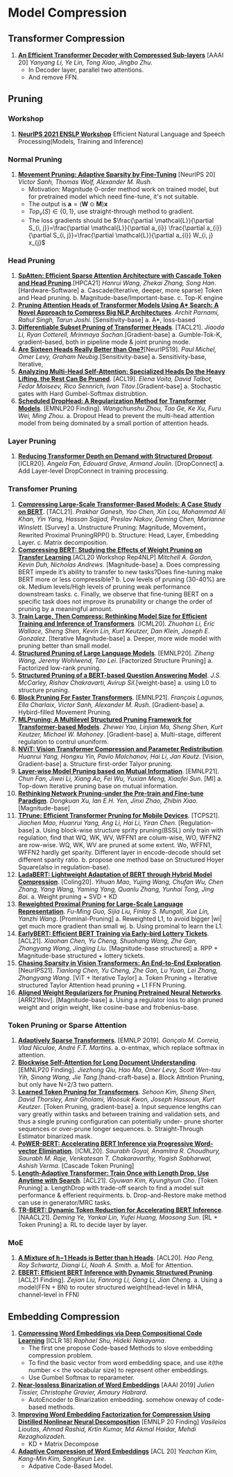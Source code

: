 # Model Compression

## Transformer Compression

1. [**An Efficient Transformer Decoder with Compressed Sub-layers**](https://arxiv.org/pdf/2101.00542.pdf) [AAAI 20] _Yanyang Li, Ye Lin, Tong Xiao, Jingbo Zhu_.
   - In Decoder layer, parallel two attentions.
   - And remove FFN.

## Pruning

### Workshop

1. [**NeurIPS 2021 ENSLP Workshop**](https://neurips2021-nlp.github.io/) Efficient Natural Language and Speech Processing(Models, Training and Inference)

### Normal Pruning

1. [**Movement Pruning: Adaptive Sparsity by Fine-Tuning**](https://arxiv.org/abs/2005.07683) [NeurIPS 20] _Victor Sanh, Thomas Wolf, Alexander M. Rush_.
   - Motivation: Magnitude 0-order method work on trained model, but for pretrained model which need fine-tune, it's not suitable.
   - The output is $\mathbf{a}=(\mathbf{W} \odot \mathbf{M}) \mathbf{x}$
   - $Top_v(S) \in \{0, 1\}$, use straight-through method to gradient.
   - The loss gradients should be $\frac{\partial \mathcal{L}}{\partial S_{i, j}}=\frac{\partial \mathcal{L}}{\partial a_{i}} \frac{\partial a_{i}}{\partial S_{i, j}}=\frac{\partial \mathcal{L}}{\partial a_{i}} W_{i, j} x_{j}$

### Head Pruning

1. [**SpAtten: Efficient Sparse Attention Architecture with Cascade Token and Head Pruning**](https://arxiv.org/abs/2012.09852).[HPCA21] _Hanrui Wang, Zhekai Zhang, Song Han_. [Hardware-Software]
   a. Cascade(Iterative, deeper, more sparse) Token and Head pruning.
   b. Magnitude-base/Important-base.
   c. Top-K engine
2. [**Pruning Attention Heads of Transformer Models Using A\* Search: A Novel Approach to Compress Big NLP Architectures**](https://arxiv.org/abs/2110.15225). _Archit Parnami, Rahul Singh, Tarun Joshi_. [Sensitivity-base]
   a. A\*, loss-based
3. [**Differentiable Subset Pruning of Transformer Heads**](https://arxiv.org/abs/2108.04657). [TACL21]. _Jiaoda Li, Ryan Cotterell, Mrinmaya Sachan_.[Gradient-base]
   a. Gumble-Tok-K, gradient-based, both in pipeline mode & joint pruning mode.
4. [**Are Sixteen Heads Really Better than One?**](https://arxiv.org/abs/1905.10650)[NeurIPS19]. _Paul Michel, Omer Levy, Graham Neubig_.[Sensitivity-base]
   a. Sensitivity-base, Iterative,
5. [**Analyzing Multi-Head Self-Attention: Specialized Heads Do the Heavy Lifting, the Rest Can Be Pruned**](https://arxiv.org/abs/1905.09418). [ACL19]. _Elena Voita, David Talbot, Fedor Moiseev, Rico Sennrich, Ivan Titov_.[Gradient-base]
   a. Stochastic gates with Hard Gumbel-Softmax distrubtion.
6. [**Scheduled DropHead: A Regularization Method for Transformer Models**](https://arxiv.org/abs/2004.13342). [EMNLP20 Finding]. _Wangchunshu Zhou, Tao Ge, Ke Xu, Furu Wei, Ming Zhou_.
   a. Dropout Head to prevent the multi-head attention model from being dominated by a small portion of attention heads.

### Layer Pruning

1. [**Reducing Transformer Depth on Demand with Structured Dropout**](https://openreview.net/forum?id=SylO2yStDr). [ICLR20]. _Angela Fan, Edouard Grave, Armand Joulin_. [DropConnect]
   a. Add Layer-level DropConnect in training processing.

### Transfomer Pruning

1. [**Compressing Large-Scale Transformer-Based Models: A Case Study on BERT**](https://arxiv.org/abs/2002.11985). [TACL21]. _Prakhar Ganesh, Yao Chen, Xin Lou, Mohammad Ali Khan, Yin Yang, Hassan Sajjad, Preslav Nakov, Deming Chen, Marianne Winslett_. [Survey]
   a. Unstructure Pruning: Magnitude, Movement， Rewrited Proximal PruningRPP()
   b. Structure: Head, Layer, Embedding Layer.
   c. Matrix decomposition.
2. [**Compressing BERT: Studying the Effects of Weight Pruning on Transfer Learning**](https://arxiv.org/abs/2002.08307).[ACL20 Workshop Rep4NLP] _Mitchell A. Gordon, Kevin Duh, Nicholas Andrews_. [Magnitude-base]
   a. Does compressing BERT impede it’s ability to transfer to new tasks?Does fine-tuning make BERT more or less compressible?
   b. Low levels of pruning (30-40%) are ok. Medium levels/High levels of pruning weak performance downstream tasks.
   c. Finally, we observe that fine-tuning BERT on a specific task does not improve its prunability or change the order of pruning by a meaningful amount.
3. [**Train Large, Then Compress: Rethinking Model Size for Efficient Training and Inference of Transformers**](https://arxiv.org/abs/2002.11794). [ICML20]. _Zhuohan Li, Eric Wallace, Sheng Shen, Kevin Lin, Kurt Keutzer, Dan Klein, Joseph E. Gonzalez_. [Iterative Magnitude-base]
   a. Deeper, more wide model with pruning better than small model.
4. [**Structured Pruning of Large Language Models**](https://arxiv.org/abs/1910.04732). [EMNLP20]. _Ziheng Wang, Jeremy Wohlwend, Tao Lei_. [Factorized Structure Pruning]
   a. Factorized low-rank pruning.
5. [**Structured Pruning of a BERT-based Question Answering Model**](https://arxiv.org/abs/1910.06360). _J.S. McCarley, Rishav Chakravarti, Avirup Sil_.[weight-base]
   a. using L0 to structure pruning.
6. [**Block Pruning For Faster Transformers**](https://arxiv.org/abs/2109.04838). [EMNLP21]. _François Lagunas, Ella Charlaix, Victor Sanh, Alexander M. Rush_. [Gradient-base]
   a. Hybird-filled Movement Pruning.
7. [**MLPruning: A Multilevel Structured Pruning Framework for Transformer-based Models**](https://arxiv.org/abs/2105.14636). _Zhewei Yao, Linjian Ma, Sheng Shen, Kurt Keutzer, Michael W. Mahoney_. [Gradient-base]
   a. Multi-stage, different regulation to contrul ununiform.
8. [**NViT: Vision Transformer Compression and Parameter Redistribution**](https://arxiv.org/abs/2110.04869). _Huanrui Yang, Hongxu Yin, Pavlo Molchanov, Hai Li, Jan Kautz_. [Vision, Gradient-base]
   a. Structure first-order Talyor pruning.
9. [**Layer-wise Model Pruning based on Mutual Information**](https://arxiv.org/abs/2108.12594). [EMNLP21]. _Chun Fan, Jiwei Li, Xiang Ao, Fei Wu, Yuxian Meng, Xiaofei Sun_. [MI]
   a. Top-down Iterative pruning base on mutual information.
10. [**Rethinking Network Pruning-under the Pre-train and Fine-tune Paradigm**](https://arxiv.org/abs/2104.08682). _Dongkuan Xu, Ian E.H. Yen, Jinxi Zhao, Zhibin Xiao_. [Magnitude-base]
11. [**TPrune: Efficient Transformer Pruning for Mobile Devices**](https://dl.acm.org/doi/abs/10.1145/3446640). [TCPS21]. _Jiachen Mao, Huanrui Yang, Ang Li, Hai Li, Yiran Chen_. [Regulation-base]
    a. Using block-wise structure sprity pruning(BSSL) only train with regulation, find that WQ, WK, WV, WFFN1 are colum-wise, WO, WFFN2 are row-wise. WQ, WK, WV are pruned at some extent. Wo, WFFN1, WFFN2 hardly get sparity. Different layer in encode-decode should set different sparity ratio.
    b. propose one method base on Structured Hoyer Square(also in regulation-base).
12. [**LadaBERT: Lightweight Adaptation of BERT through Hybrid Model Compression**](https://arxiv.org/abs/2004.04124). [Coling20]. _Yihuan Mao, Yujing Wang, Chufan Wu, Chen Zhang, Yang Wang, Yaming Yang, Quanlu Zhang, Yunhai Tong, Jing Bai_.
    a. Weight pruning + SVD + KD
13. [**Reweighted Proximal Pruning for Large-Scale Language Representation**](https://arxiv.org/abs/1909.12486). _Fu-Ming Guo, Sijia Liu, Finlay S. Mungall, Xue Lin, Yanzhi Wang_. [Prominal-Pruning]
    a. Reweighted L1, to avoid bigger |wi| get much more gradient than small wj.
    b. Using prominal to learn the L1.
14. [**EarlyBERT: Efficient BERT Training via Early-bird Lottery Tickets**](https://arxiv.org/abs/2101.00063). [ACL21]. _Xiaohan Chen, Yu Cheng, Shuohang Wang, Zhe Gan, Zhangyang Wang, Jingjing Liu_. [Magnitude-base structured]
    a. RPP + Magnitude-base structured + lottery tickets.
15. [**Chasing Sparsity in Vision Transformers: An End-to-End Exploration**](https://arxiv.org/abs/2106.04533). [NeurIPS21]. _Tianlong Chen, Yu Cheng, Zhe Gan, Lu Yuan, Lei Zhang, Zhangyang Wang_. [ViT + Iterative Taylor]
    a. Token Pruning + Iterative structured Taylor Attention head pruning + L1 FFN Pruning.
16. [**Aligned Weight Regularizers for Pruning Pretrained Neural Networks**](https://openreview.net/pdf?id=8Gd6ZzHJG5C). [ARR21Nov]. [Magnitude-base]
    a. Using a regulator loss to align pruned weight and origin weight, like cosine-base and frobenius-base.

### Token Pruning or Sparse Attention

1. [**Adaptively Sparse Transformers**](https://arxiv.org/abs/1909.00015). [EMNLP 2019]. _Gonçalo M. Correia, Vlad Niculae, André F.T. Martins_.
   a. α-entmax, which replace softmax in attention.
2. [**Blockwise Self-Attention for Long Document Understanding**](https://arxiv.org/abs/1911.02972). [EMNLP20 Finding]. _Jiezhong Qiu, Hao Ma, Omer Levy, Scott Wen-tau Yih, Sinong Wang, Jie Tang_.[hand-craft-base]
   a. Block Attntion Pruning, but only have N=2/3 two pattern.
3. [**Learned Token Pruning for Transformers**](https://arxiv.org/abs/2107.00910). _Sehoon Kim, Sheng Shen, David Thorsley, Amir Gholami, Woosuk Kwon, Joseph Hassoun, Kurt Keutzer_. [Token Pruning, gradient-base]
   a. Input sequence lengths can vary greatly within tasks and between training and validation sets, and thus a single pruning configuration can potentially under- prune shorter sequences or over-prune longer sequences.
   b. Straight-Through Estimator binarized mask.
4. [**PoWER-BERT: Accelerating BERT Inference via Progressive Word-vector Elimination**](https://arxiv.org/abs/2001.08950). [ICML20]. _Saurabh Goyal, Anamitra R. Choudhury, Saurabh M. Raje, Venkatesan T. Chakaravarthy, Yogish Sabharwal, Ashish Verma_. [Cascade Token Pruning]
5. [**Length-Adaptive Transformer: Train Once with Length Drop, Use Anytime with Search**](https://arxiv.org/abs/2010.07003). [ACL21]. _Gyuwan Kim, Kyunghyun Cho_. [Token Pruning]
   a. LengthDrop with trade-off search to find a model suit performance & efferient requirments.
   b. Drop-and-Restore make method can use in generator/MRC tasks.
6. [**TR-BERT: Dynamic Token Reduction for Accelerating BERT Inference**](https://arxiv.org/abs/2105.11618). [NAACL21]. _Deming Ye, Yankai Lin, Yufei Huang, Maosong Sun_. [RL + Token Pruning]
   a. RL to decide layer by layer.

### MoE

1. [**A Mixture of h−1 Heads is Better than h Heads**](https://arxiv.org/abs/2005.06537). [ACL20]. _Hao Peng, Roy Schwartz, Dianqi Li, Noah A. Smith_.
   a. MoE for Attention.
2. [**EBERT: Efficient BERT Inference with Dynamic Structured Pruning**](https://aclanthology.org/2021.findings-acl.425/). [ACL21 Finding]. _Zejian Liu, Fanrong Li, Gang Li, Jian Cheng_.
   a. Using a model(FFN + BN) to router structured weight(head-level in MHA, channel-level in FFN)

## Embedding Compression

1. [**Compressing Word Embeddings via Deep Compositional Code Learning**](https://arxiv.org/pdf/1711.01068.pdf) [ICLR 18] _Raphael Shu, Hideki Nakayama_.
   - The first one propose Code-based Methods to slove embedding compression problem.
   - To find the basic vector from word embedding space, and use it(the number << the vocabular size) to represent other embeddings.
   - Use Gumbel Softmax to reparameter.
2. [**Near-lossless Binarization of Word Embeddings**](https://arxiv.org/pdf/1803.09065.pdf) [AAAI 2019] _Julien Tissier, Christophe Gravier, Amaury Habrard_.
   - AutoEncoder to Binarization embedding. somehow oneway of code-based methods.
3. [**Improving Word Embedding Factorization for Compression Using Distilled Nonlinear Neural Decomposition**](https://arxiv.org/pdf/1910.06720.pdf) [EMNLP 20 Finding] _Vasileios Lioutas, Ahmad Rashid, Krtin Kumar, Md Akmal Haidar, Mehdi Rezagholizadeh_.
   - KD + Matrix Decompose
4. [**Adaptive Compression of Word Embeddings**](https://aclanthology.org/2020.acl-main.364.pdf) [ACL 20] _Yeachan Kim, Kang-Min Kim, SangKeun Lee_.
   - Adpative Code-Based Model.
